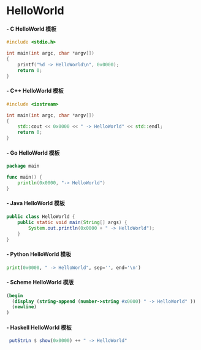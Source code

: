 # HelloWorld

#### - C HelloWorld 模板
```C   
#include <stdio.h>

int main(int argc, char *argv[])
{
    printf("%d -> HelloWorld\n", 0x0000);
    return 0;
}
```

#### - C++ HelloWorld 模板
```C++
#include <iostream>

int main(int argc, char *argv[])
{
    std::cout << 0x0000 << " -> HelloWorld" << std::endl;
    return 0;
}
```

#### - Go HelloWorld 模板
```Go
package main

func main() {
    println(0x0000, "-> HelloWorld")
}
```

#### - Java HelloWorld 模板
```Java
public class HelloWorld {
    public static void main(String[] args) {
        System.out.println(0x0000 + " -> HelloWorld");
    }
}
```

#### - Python HelloWorld 模板
```Python
print(0x0000, " -> HelloWorld", sep='', end='\n')
```

#### - Scheme HelloWorld 模版
```Scheme
(begin
  (display (string-append (number->string #x0000) " -> HelloWorld" ))
  (newline)
)
```

#### - Haskell HelloWorld 模板
```Haskell
 putStrLn $ show(0x0000) ++ " -> HelloWorld"
```

